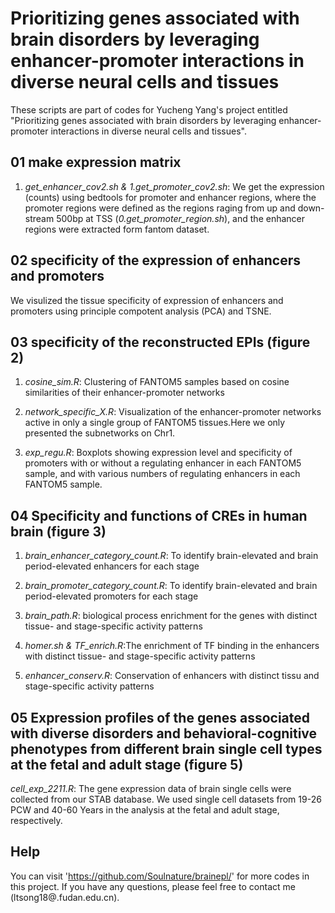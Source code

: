 # Prioritizing genes associated with brain disorders by leveraging enhancer-promoter interactions in diverse neural cells and tissues

These scripts are part of codes for Yucheng Yang's project entitled "Prioritizing genes associated with brain disorders by leveraging enhancer-promoter interactions in diverse neural cells and tissues". 

## 01 make expression matrix

1. *get_enhancer_cov2.sh & 1.get_promoter_cov2.sh*: We get the expression (counts) using bedtools for promoter and enhancer regions, where the promoter regions were defined as the regions raging from up and down-stream 500bp at TSS (*0.get_promoter_region.sh*), and the enhancer regions were extracted form fantom dataset.


## 02 specificity of the expression of enhancers and promoters

We visulized the tissue specificity of expression of enhancers and promoters using principle compotent analysis (PCA) and TSNE.


## 03 specificity of the reconstructed EPIs (figure 2)

1. *cosine_sim.R*: Clustering of FANTOM5 samples based on cosine similarities of their enhancer-promoter networks

2. *network_specific_X.R*: Visualization of the enhancer-promoter networks active in only a single group of FANTOM5 tissues.Here we only presented the subnetworks on Chr1.

3. *exp_regu.R*: Boxplots showing expression level and specificity of promoters with or without a regulating enhancer in each 
FANTOM5 sample, and with various numbers of regulating enhancers in each FANTOM5 sample.

## 04 Specificity and functions of CREs in human brain (figure 3)
1. *brain_enhancer_category_count.R*: To identify brain-elevated and brain period-elevated enhancers for each stage

2. *brain_promoter_category_count.R*: To identify brain-elevated and brain period-elevated promoters for each stage

3. *brain_path.R*: biological process enrichment for the genes with distinct tissue- and stage-specific activity patterns

4. *homer.sh & TF_enrich.R*:The enrichment of TF binding in the enhancers with distinct tissue- and stage-specific activity patterns

5. *enhancer_conserv.R*: Conservation of enhancers with distinct tissu and stage-specific activity patterns


## 05 Expression profiles of the genes associated with diverse disorders and behavioral-cognitive phenotypes from different brain single cell types at the fetal and adult stage (figure 5)

*cell_exp_2211.R*: The gene expression data of brain single cells were collected from our STAB database. We used single cell datasets from 19-26 PCW and 40-60 Years in the analysis at the fetal and adult stage, respectively.

## Help
You can visit 'https://github.com/Soulnature/brainepl/' for more codes in this project. If you have any questions, please feel free to contact me (ltsong18@.fudan.edu.cn).
